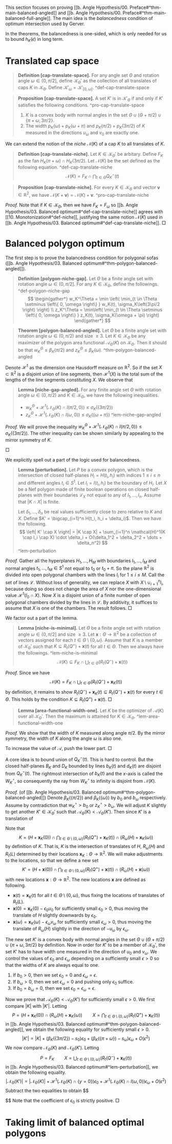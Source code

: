 This section focuses on proving [[b. Angle Hypothesis/00. Preface#^thm-main-balanced-angled]] and [[b. Angle Hypothesis/00. Preface#^thm-main-balanced-full-angle]]. The main idea is the _balancedness_ condition of optimum intersection used by Gerver.

In the theorems, the balancedness is one-sided, which is only needed for us to bound $h_K(\epsilon)$ in long term.

# Translated cap space

> __Definition [cap-translate-space].__ For any angle set $\Theta$ and rotation angle $\omega \in (0, \pi/2]$, define $\mathcal{K}_\Theta'$ as the collection of all translates of caps $K$ in $\mathcal{K}_\Theta$. Define $\mathcal{K}'_{\omega} = \mathcal{K}'_{[0, \omega]}$. ^def-cap-translate-space

> __Proposition [cap-translate-space].__ A set $K'$ is in $\mathcal{K}'_{\Theta}$ if and only if $K'$ satisfies the following conditions. ^pro-cap-translate-space
> 
> 1. $K$ is a convex body with normal angles in the set $\Theta \cup (\Theta + \pi/2) \cup \left\{ \pi + \omega, 3\pi/2 \right\}$.
> 2. The width $p_K(\omega) + p_K(\omega + \pi)$ and $p_K(\pi/2) + p_K(3\pi/2)$ of $K$ measured in the directions $u_\omega$ and $v_0$ are exactly one.

We can extend the notion of the _niche_ $\mathcal{N}(K)$ of a cap $K$ to all translates of $K$.

> __Definition [cap-translate-niche].__ Let $K \in \mathcal{K}_\Theta'$ be arbitary. Define $F_K$ as the fan $H_K(\pi + \omega) \cap H_K(3\pi/2)$. Let $\mathcal{N}(K)$ be the set defined as the following equation. ^def-cap-translate-niche
$$
\mathcal{N}(K) = F_K \cap \bigcap_{t \in \Theta} Q^-_K(t)
$$

> __Proposition [cap-translate-niche].__ For every $K \in \mathcal{K}_\Theta$ and vector $\mathbf{v} \in \mathbb{R}^2$, we have $\mathcal{N}(K + \mathbf{v}) = \mathcal{N}(K) + \mathbf{v}$. ^pro-cap-translate-niche

_Proof._ Note that if $K \in \mathcal{K}_\Theta$, then we have $F_K = F_\omega$ so [[b. Angle Hypothesis/03. Balanced optimum#^def-cap-translate-niche]] agrees with [[10. Monotonization#^def-niche]], justifying the same notion $\mathcal{N}(K)$ used in [[b. Angle Hypothesis/03. Balanced optimum#^def-cap-translate-niche]]. □

# Balanced polygon optimum

The first step is to prove the balancedness condition for polygonal sofas ([[b. Angle Hypothesis/03. Balanced optimum#^thm-polygon-balanced-angled]]).

> __Definition [polygon-niche-gap].__ Let $\Theta$ be a finite angle set with rotation angle $\omega \in (0, \pi/2]$. For any $K \in \mathcal{K}_\Theta$, define the followings. ^def-polygon-niche-gap
$$
\begin{gather*}
w_K^\Theta = \min \left( \min_{t \in \Theta \setminus \left\{ 0, \omega \right\} } w_K(t), \sigma_K\left(3\pi/2 \right)  \right) \\
z_K^\Theta = \min\left( \min_{t \in \Theta \setminus \left\{ 0, \omega \right\} } z_K(t), \sigma_K(\omega + \pi) \right) 
\end{gather*}
$$

> __Theorem [polygon-balanced-angled].__ Let $\Theta$ be a finite angle set with rotation angle $\omega \in (0, \pi/2)$ and size $\geq 3$. Let $K \in \mathcal{K}_\Theta$ be any maximizer of the polygon area functional $\mathcal{A}_{\Theta}(K)$ on $\mathcal{K}_\Theta$. Then it should be that $w_K^\Theta \leq \beta_K(\pi/2)$ and $z_K^\Theta \leq \beta_K\left(\omega\right)$. ^thm-polygon-balanced-angled

Denote $\mathcal{H}^1$ as the dimension one Hausdorff measure on $\mathbb{R}^2$. So if the set $X \subset \mathbb{R}^2$ is a disjoint union of line segments, then $\mathcal{H}^1(X)$ is the total sum of the lengths of the line segments constituting $X$. We observe that 

> __Lemma [niche-gap-angled].__ For any finite angle set $\Theta$ with rotation angle $\omega \in (0, \pi/2)$ and $K \in \mathcal{K}_\Theta$, we have the following inequalities.
> 
> - $w_K^\Theta + \mathcal{H}^1\left( \mathcal{N}_\Theta(K) \cap l(\pi/2, 0) \right) \leq \sigma_K(\left\{ 3\pi/2 \right\})$
> - $z_K^{\Theta} + \mathcal{H}^1\left( \mathcal{N}_\Theta(K) \cap l(\omega, 0) \right) \leq \sigma_K(\left\{ \omega + \pi \right\})$ 
> ^lem-niche-gap-angled

_Proof._ We will prove the inequality $w_K^\Theta + \mathcal{H}^1\left( \mathcal{N}_\Theta(K) \cap l(\pi/2, 0) \right) \leq \sigma_K(\left\{ 3\pi/2 \right\})$. The other inequality can be shown similarly by appealing to the mirror symmetry of $K$.


□

We explicitly spell out a part of the logic used for balancedness.

> __Lemma [perturbation].__ Let $P$ be a convex polygon, which is the intersection of closed half-planes $H_i = H(t_i, h_i)$ with indices $1 \leq i \leq n$ and different angles $t_i \in S^1$. Let $l_i = l(t_i, h_i)$ be the boundary of $H_i$. Let $X$ be a Nef polygon made of finite boolean operations on closed half-planes with their boundaries $\mathcal{L}_X$ not equal to any of $l_1, \dots, l_n$. Assume that $|K \cap X|$ is finite.
> 
> Let $\delta_1, \dots, \delta_n$ be real values sufficiently close to zero relative to $K$ and $X$. Define $K' = \bigcap_{i=1}^n H(t_i, h_i + \delta_i)$. Then we have the following.
$$
\left| K' \cap X \right| = |K \cap X| + \sum_{i=1}^n \mathcal{H}^1(K \cap l_i \cap X) \cdot \delta_i + O(\delta_1^2 + \delta_2^2 + \dots + \delta_n^2)
$$
> ^lem-perturbation

_Proof._ Gather all the hyperplanes $H_1, \dots, H_M$ with boundaries $l_1, \dots, l_M$ and normal angles $t_1, \dots, t_M \in S^1$ not equal to $t_0$ or $t_0 + \pi$. So the plane $\mathbb{R}^2$ is divided into open polygonal chambers with the lines $l_i$ for $1 \leq i \leq M$. Call the set of lines $\mathcal{L}$. Without loss of generality, we can replace $X$ with $X \setminus \cup_{i=1}^{n} l_i$, because doing so does not change the area of $X$ nor the one-dimensional value $\mathcal{H}^1(l_0 \cap X)$. Now $X$ is a disjoint union of a finite number of open polygonal chambers divided by the lines in $\mathcal{L}$. By additivity, it suffices to assume that $X$ is one of the chambers. The result follows. □

We factor out a part of the lemma.

> __Lemma [niche-is-minimal].__ Let $\Theta$ be a finite angle set with rotation angle $\omega \in (0, \pi/2]$ and size $\geq 3$. Let $\mathbf{x} : \Theta \to \mathbb{R}^2$ be a collection of vectors assigned for each $t \in \Theta \setminus \left\{ 0, \omega \right\}$. Assume that $K$ is a member of $\mathcal{K}_\Theta'$ such that $K \subseteq R_t(Q^+) + \mathbf{x}(t)$ for all $t \in \Theta$. Then we always have the followings. ^lem-niche-is-minimal
$$
\mathcal{N}(K) \subseteq F_K \cap \bigcup_{t \in \Theta} \left( R_t(Q^-) + \mathbf{x}(t) \right)
$$

_Proof._ Since we have
$$
\mathcal{N}(K) = F_K \cap \bigcup_{t \in \Theta} \left(R_t(Q^-) + \mathbf{x}_K(t) \right) 
$$
by definition, it remains to show $R_t(Q^-) + \mathbf{x}_K(t) \subseteq R_t(Q^-) + \mathbf{x}(t)$ for every $t \in \Theta$. This holds by the condition $K \subseteq R_t(Q^+) + \mathbf{x}(t)$. □

> __Lemma [area-functional-width-one].__ Let $K$ be the optimizer of $\mathcal{A}(K)$ over all $\mathcal{K}_\Theta'$. Then the maximum is attained for $K \in \mathcal{K}_\Theta$.
> ^lem-area-functional-width-one

_Proof._ We show that the width of $K$ measured along angle $\pi/2$. By the mirror symmetry, the width of $K$ along the angle $\omega$ is also one.

To increase the value of $\mathcal{A}$, push the lower part. □

A core idea is to bound union of $Q^-_K(t)$. This is hard to control. But the closed half-planes $B_K$ and $D_K$ bounded by lines $b_K(t)$ and $d_K(t)$ are disjoint from $Q^-_K(t)$. The rightmost intersection of $b_K(t)$ and the $x$-axis is called the $W_K^\circ$, so consequently the ray from $W_K^\circ$ to infinity is disjoint from $\mathcal{N}(K)$. 


_Proof._ (of [[b. Angle Hypothesis/03. Balanced optimum#^thm-polygon-balanced-angled]]) Denote $\beta_K(\left\{ \pi/2 \right\})$ and $\beta_K(\left\{ \omega \right\})$ by $b_0$ and $b_\omega$ respectively. Assume by contradiction that $w_K^\circ > b_0$ or $z_K^\circ > b_\omega$. We will adjust $K$ slightly to get another $K' \in \mathcal{K}_{\Theta}'$ such that $\mathcal{A}_{\Theta}(K) < \mathcal{A}_{\Theta}(K')$. Then since $K'$ is a translation of 

Note that
$$
K = (H + \mathbf{x}_K(0)) \cap \bigcap_{t \in \Theta \setminus \left\{ 0, \omega \right\} } (R_t(Q^+) + \mathbf{x}_K(t)) \cap (R_\omega(H) + \mathbf{x}_K(\omega))
$$
by definition of $K$. That is, $K$ is the intersection of translates of $H$, $R_\omega(H)$ and $R_t(L)$ determined by their locations $\mathbf{x}_K : \Theta \to \mathbb{R}^2$. We will make adjustments to the locations, so that we define a new set
$$
K' = (H + \mathbf{x}(0)) \cap \bigcap_{t \in \Theta \setminus \left\{ 0, \omega \right\} } (R_t(Q^+) + \mathbf{x}(t)) \cap (R_\omega(H) + \mathbf{x}(\omega))
$$
with new locations $\mathbf{x} : \Theta \to \mathbb{R}^2$. The new locations $\mathbf{x}$ are defined as following.

-  $\mathbf{x}(t) = \mathbf{x}_K(t)$ for all $t \in \Theta \setminus \left\{ 0, \omega \right\}$, thus fixing the locations of translates of $R_t(L)$.
-  $\mathbf{x}(0) = \mathbf{x}_K(0) - \epsilon_0 u_0$ for sufficiently small $\epsilon_0 > 0$, thus moving the translate of $H$ slightly downwards by $\epsilon_0$.
-  $\mathbf{x}(\omega) = \mathbf{x}_K(\omega) - \epsilon_\omega v_\omega$ for sufficiently small $\epsilon_\omega > 0$, thus moving the translate of $R_\omega(H)$ slightly in the direction of $-u_\omega$ by $\epsilon_\omega$.

The new set $K'$ is a convex body with normal angles in the set $\Theta \cup (\Theta + \pi/2) \cup \left\{ \pi + \omega, 3\pi/2 \right\}$ by definition. Now in order for $K'$ to be a member of $\mathcal{K}_\Theta'$, the set $K'$ has to have width one measured in the direction of $u_0$ and $v_\omega$. We control the values of $\epsilon_0$ and $\epsilon_\omega$ depending on a sufficiently small $\epsilon > 0$ so that the widths of $K$ are always equal to one.

1. If $b_0 > 0$, then we set $\epsilon_0 = 0$ and $\epsilon_\omega = \epsilon$. 
2. If $b_\omega > 0$, then we set $\epsilon_\omega = 0$ and pushing only $\epsilon_0$ suffice.
3. If $b_0 = b_\omega = 0$, then we set $\epsilon_0 = \epsilon_\omega = \epsilon$.

Now we prove that $\mathcal{A}_\Theta(K) < \mathcal{A}_\Theta(K')$ for sufficiently small $\epsilon > 0$. We first compare $|K|$ with $|K'|$. Letting
$$
P = (H + \mathbf{x}_K(0)) \cap (R_\omega(H) + \mathbf{x}_K(\omega)) \qquad X = \bigcap_{t \in \Theta \setminus \left\{ 0, \omega \right\} } (R_t(Q^+) + \mathbf{x}_K(t))
$$
in [[b. Angle Hypothesis/03. Balanced optimum#^thm-polygon-balanced-angled]], we obtain the following equality for sufficiently small $\epsilon > 0$.
$$
|K'| = |K| + \left( \beta_K(\left\{ 3\pi/2 \right\}) - s_0 \right)  \epsilon_0 +
\left( \beta_K\left( \left\{ \pi + \omega \right\}  \right) - s_\omega \right)  \epsilon_\omega + O(\epsilon^2)
$$
We now compare $\mathcal{N}_\Theta(K)$ and $\mathcal{N}_\Theta(K')$. Letting
$$
P = F_K \qquad X = \bigcup_{t \in \Theta \setminus \left\{ 0, \omega \right\} } \left( R_t(Q^-) + \mathbf{x}_K(t) \right) 
$$
in [[b. Angle Hypothesis/03. Balanced optimum#^lem-perturbation]], we obtain the following equality.
$$
|\mathcal{N}_\Theta(K')| = |\mathcal{N}_\Theta(K)| +
\mathcal{H}^1\left( \mathcal{N}_\Theta(K) \cap \left\{ y=0 \right\}   \right)  \epsilon_0 +
\mathcal{H}^1\left( \mathcal{N}_\Theta(K) \cap l(\omega, 0)  \right) \epsilon_\omega + O(\epsilon^2)
$$
Subtract the two equalities to obtain
$$

$$
Note that the coefficient of $\epsilon_0$ is strictly positive. 
□

# Taking limit of balanced optimal polygons

